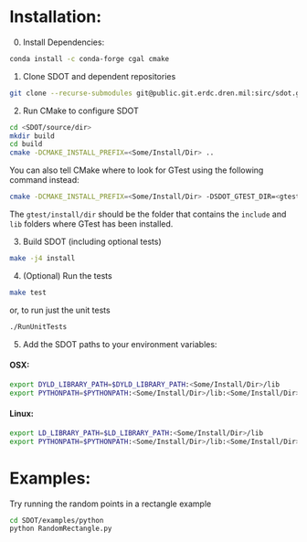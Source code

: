 # Installation:

0. Install Dependencies:

```bash
conda install -c conda-forge cgal cmake
```

1. Clone SDOT and dependent repositories

```bash
git clone --recurse-submodules git@public.git.erdc.dren.mil:sirc/sdot.git
```

2. Run CMake to configure SDOT

```bash
cd <SDOT/source/dir>
mkdir build
cd build
cmake -DCMAKE_INSTALL_PREFIX=<Some/Install/Dir> ..
```

You can also tell CMake where to look for GTest using the following command instead:
```bash
cmake -DCMAKE_INSTALL_PREFIX=<Some/Install/Dir> -DSDOT_GTEST_DIR=<gtest/install/dir> ..
```
The `gtest/install/dir` should be the folder that contains the `include` and
`lib` folders where GTest has been installed.

3. Build SDOT (including optional tests)

```bash
make -j4 install
```

4. (Optional) Run the tests
```bash
make test
```
or, to run just the unit tests
```bash
./RunUnitTests
```

5. Add the SDOT paths to your environment variables:

#### OSX:
```bash
export DYLD_LIBRARY_PATH=$DYLD_LIBRARY_PATH:<Some/Install/Dir>/lib
export PYTHONPATH=$PYTHONPATH:<Some/Install/Dir>/lib:<Some/Install/Dir>/lib/python/
```
#### Linux:
```bash
export LD_LIBRARY_PATH=$LD_LIBRARY_PATH:<Some/Install/Dir>/lib
export PYTHONPATH=$PYTHONPATH:<Some/Install/Dir>/lib:<Some/Install/Dir>/lib/python/
```

# Examples:
Try running the random points in a rectangle example

```bash
cd SDOT/examples/python
python RandomRectangle.py
```

